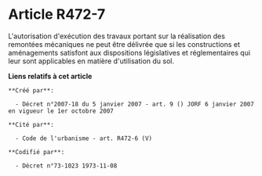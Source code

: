 # Article R472-7

L'autorisation d'exécution des travaux portant sur la réalisation des remontées mécaniques ne peut être délivrée que si les
constructions et aménagements satisfont aux dispositions législatives et réglementaires qui leur sont applicables en matière
d'utilisation du sol.

**Liens relatifs à cet article**

	**Créé par**:

	  - Décret n°2007-18 du 5 janvier 2007 - art. 9 () JORF 6 janvier 2007 en vigueur le 1er octobre 2007

	**Cité par**:

	  - Code de l'urbanisme - art. R472-6 (V)

	**Codifié par**:

	  - Décret n°73-1023 1973-11-08
